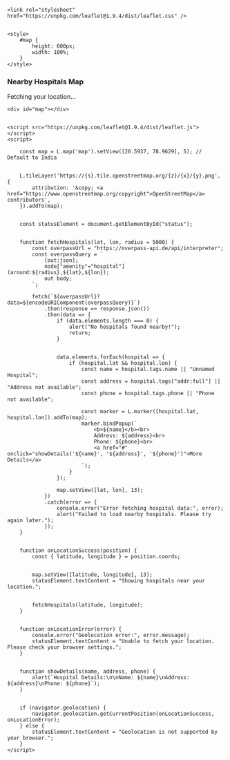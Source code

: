 <!DOCTYPE html>
<html lang="en">
<head>
    <meta charset="UTF-8">
    <meta name="viewport" content="width=device-width, initial-scale=1.0">
    <title>Leaflet Map with Nearby Hospitals</title>
    
    
    <link rel="stylesheet" href="https://unpkg.com/leaflet@1.9.4/dist/leaflet.css" />
    
    
    <style>
        #map {
            height: 600px; 
            width: 100%; 
        }
    </style>
</head>
<body>
    <h3>Nearby Hospitals Map</h3>
    <p id="status">Fetching your location...</p>
    
   
    <div id="map"></div>
    
   
    <script src="https://unpkg.com/leaflet@1.9.4/dist/leaflet.js"></script>
    <script>
        
        const map = L.map('map').setView([20.5937, 78.9629], 5); // Default to India
        
        
        L.tileLayer('https://{s}.tile.openstreetmap.org/{z}/{x}/{y}.png', {
            attribution: '&copy; <a href="https://www.openstreetmap.org/copyright">OpenStreetMap</a> contributors',
        }).addTo(map);

       
        const statusElement = document.getElementById("status");

       
        function fetchHospitals(lat, lon, radius = 5000) { 
            const overpassUrl = "https://overpass-api.de/api/interpreter";
            const overpassQuery = `
                [out:json];
                node["amenity"="hospital"](around:${radius},${lat},${lon});
                out body;
            `;

            fetch(`${overpassUrl}?data=${encodeURIComponent(overpassQuery)}`)
                .then(response => response.json())
                .then(data => {
                    if (data.elements.length === 0) {
                        alert("No hospitals found nearby!");
                        return;
                    }

                    
                    data.elements.forEach(hospital => {
                        if (hospital.lat && hospital.lon) {
                            const name = hospital.tags.name || "Unnamed Hospital";
                            const address = hospital.tags["addr:full"] || "Address not available";
                            const phone = hospital.tags.phone || "Phone not available";

                            const marker = L.marker([hospital.lat, hospital.lon]).addTo(map);
                            marker.bindPopup(`
                                <b>${name}</b><br>
                                Address: ${address}<br>
                                Phone: ${phone}<br>
                                <a href="#" onclick="showDetails('${name}', '${address}', '${phone}')">More Details</a>
                            `);
                        }
                    });

                    map.setView([lat, lon], 13);
                })
                .catch(error => {
                    console.error("Error fetching hospital data:", error);
                    alert("Failed to load nearby hospitals. Please try again later.");
                });
        }

        
        function onLocationSuccess(position) {
            const { latitude, longitude } = position.coords;

            
            map.setView([latitude, longitude], 13);
            statusElement.textContent = "Showing hospitals near your location.";

            
            fetchHospitals(latitude, longitude);
        }

        
        function onLocationError(error) {
            console.error("Geolocation error:", error.message);
            statusElement.textContent = "Unable to fetch your location. Please check your browser settings.";
        }

        
        function showDetails(name, address, phone) {
            alert(`Hospital Details:\n\nName: ${name}\nAddress: ${address}\nPhone: ${phone}`);
        }

        
        if (navigator.geolocation) {
            navigator.geolocation.getCurrentPosition(onLocationSuccess, onLocationError);
        } else {
            statusElement.textContent = "Geolocation is not supported by your browser.";
        }
    </script>
</body>
</html>
